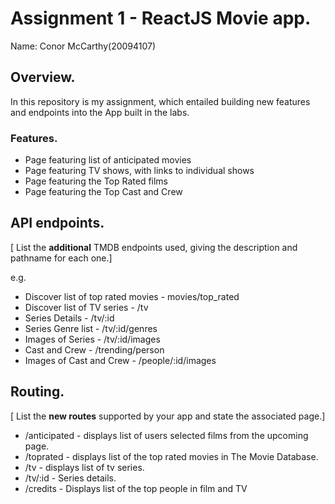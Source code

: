 # Assignment 1 - ReactJS Movie app.

Name: Conor McCarthy(20094107)

## Overview.

In this repository is my assignment, which entailed building new features and endpoints into the App built in the labs.

### Features.
 
+ Page featuring list of anticipated movies
+ Page featuring TV shows, with links to individual shows
+ Page featuring the Top Rated films
+ Page featuring the Top Cast and Crew

## API endpoints.

[ List the __additional__ TMDB endpoints used, giving the description and pathname for each one.] 

e.g.
+ Discover list of top rated movies - movies/top_rated
+ Discover list of TV series - /tv  
+ Series Details - /tv/:id 
+ Series Genre list - /tv/:id/genres 
+ Images of Series - /tv/:id/images
+ Cast and Crew - /trending/person 
+ Images of Cast and Crew - /people/:id/images 



## Routing.

[ List the __new routes__ supported by your app and state the associated page.]

+ /anticipated - displays list of users selected films from the upcoming page.
+ /toprated - displays list of the top rated movies in The Movie Database.
+ /tv - displays list of tv series. 
+ /tv/:id - Series details.
+ /credits - Displays list of the top people in film and TV
